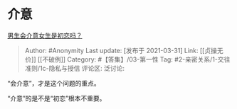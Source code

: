 # 介意
[男生会介意女生是初恋吗？](https://www.zhihu.com/question/308339974/answer/1808913703)

> Author: #Anonymity
> Last update: [发布于 2021-03-31]
> Link: [[贞操无价]] [[不破例]]
> Category: #【答集】/03-第一性
> Tag: #2-亲密关系/1-交往准则/1c-隐私与授信
> 评论区:
> 泛讨论:

“会介意”，才是这个问题的重点。

“介意”的是不是“初恋”根本不重要。
